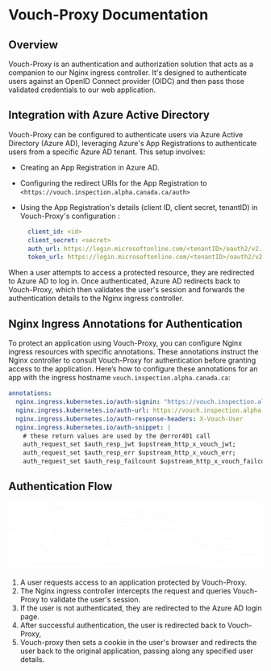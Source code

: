 # Vouch-Proxy Documentation

## Overview

Vouch-Proxy is an authentication and authorization solution that acts as a
companion to our Nginx ingress controller. It's designed to authenticate users
against an OpenID Connect provider (OIDC) and then pass those validated
credentials to our web application.

## Integration with Azure Active Directory

Vouch-Proxy can be configured to authenticate users via Azure Active Directory
(Azure AD), leveraging Azure's App Registrations to authenticate users from a
specific Azure AD tenant. This setup involves:

- Creating an App Registration in Azure AD.
- Configuring the redirect URIs for the App Registration to
  ```<https://vouch.inspection.alpha.canada.ca/auth>```
- Using the App Registration's details (client ID, client secret, tenantID) in
  Vouch-Proxy's configuration :

  ```yaml
    client_id: <id>
    client_secret: <secret>
    auth_url: https://login.microsoftonline.com/<tenantID>/oauth2/v2.0/authorize
    token_url: https://login.microsoftonline.com/<tenantID>/oauth2/v2.0/token
  ```

When a user attempts to access a protected resource, they are redirected to
Azure AD to log in. Once authenticated, Azure AD redirects back to Vouch-Proxy,
which then validates the user's session and forwards the authentication details
to the Nginx ingress controller.

## Nginx Ingress Annotations for Authentication

To protect an application using Vouch-Proxy, you can configure Nginx ingress
resources with specific annotations. These annotations instruct the Nginx
controller to consult Vouch-Proxy for authentication before granting access to
the application. Here’s how to configure these annotations for an app with the
ingress hostname `vouch.inspection.alpha.canada.ca`:

```yaml
annotations:
  nginx.ingress.kubernetes.io/auth-signin: "https://vouch.inspection.alpha.canada.ca/login?url=$scheme://$http_host$request_uri&vouch-failcount=$auth_resp_failcount&X-Vouch-Token=$auth_resp_jwt&error=$auth_resp_err"
  nginx.ingress.kubernetes.io/auth-url: https://vouch.inspection.alpha.canada.ca/validate
  nginx.ingress.kubernetes.io/auth-response-headers: X-Vouch-User
  nginx.ingress.kubernetes.io/auth-snippet: |
    # these return values are used by the @error401 call
    auth_request_set $auth_resp_jwt $upstream_http_x_vouch_jwt;
    auth_request_set $auth_resp_err $upstream_http_x_vouch_err;
    auth_request_set $auth_resp_failcount $upstream_http_x_vouch_failcount;
```

## Authentication Flow

![Vouch-Proxy Authentication Flow](./img/auth-vouch-proxy.svg)

1. A user requests access to an application protected by Vouch-Proxy.
2. The Nginx ingress controller intercepts the request and queries Vouch-Proxy
   to validate the user's session.
3. If the user is not authenticated, they are redirected to the Azure AD login
   page.
4. After successful authentication, the user is redirected back to Vouch-Proxy,
5. Vouch-proxy then sets a cookie in the user's browser and redirects the user
   back to the original application, passing along any specified user details.
